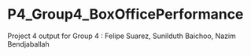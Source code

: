 # P4_Group4_BoxOfficePerformance
Project 4 output for Group 4 : Felipe Suarez, Sunilduth Baichoo, Nazim Bendjaballah
